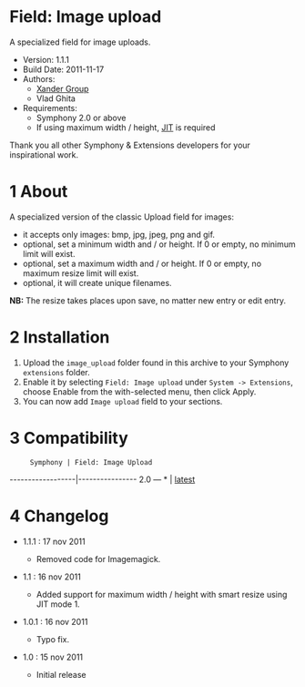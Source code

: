 Field: Image upload
==============

A specialized field for image uploads.

* Version: 1.1.1
* Build Date: 2011-11-17
* Authors:
	- [Xander Group](http://www.xandergroup.ro)
	- Vlad Ghita
* Requirements:
	- Symphony 2.0 or above
	- If using maximum width / height, [JIT](https://github.com/symphonycms/jit_image_manipulation) is required

Thank you all other Symphony & Extensions developers for your inspirational work.



# 1 About #

A specialized version of the classic Upload field for images: 

- it accepts only images: bmp, jpg, jpeg, png and gif.
- optional, set a minimum width and / or height. If 0 or empty, no minimum limit will exist.
- optional, set a maximum width and / or height. If 0 or empty, no maximum resize limit will exist.
- optional, it will create unique filenames.

**NB:** The resize takes places upon save, no matter new entry or edit entry.



# 2 Installation #

1. Upload the `image_upload` folder found in this archive to your Symphony `extensions` folder.    
2. Enable it by selecting `Field: Image upload` under `System -> Extensions`, choose Enable from the with-selected menu, then click Apply.
3. You can now add `Image upload` field to your sections.




# 3 Compatibility #

         Symphony | Field: Image Upload
------------------|----------------
      2.0 — *     | [latest](https://github.com/vlad-ghita/image_upload)




# 4 Changelog #

- 1.1.1 : 17 nov 2011
    * Removed code for Imagemagick.

- 1.1 : 16 nov 2011
    * Added support for maximum width / height with smart resize using JIT mode 1.

- 1.0.1 : 16 nov 2011
    * Typo fix.

- 1.0 : 15 nov 2011
    * Initial release